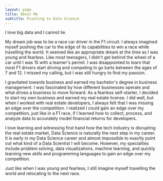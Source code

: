 ```yaml
---
layout: page
title: About Me
subtitle: Pivoting to Data Science
---
```


I love big data and I cannot lie. 

My dream job was to be a race car driver in the F1 circuit. I always imagined myself pushing the car to the edge of its capabilities to win a race while travelling the world. It seemed like an appropriate dream at the time as I was young and fearless. Like most teenagers, I didn't get behind the wheel of a car until I was 15 with a learner's permit. I was disappointed to learn that most F1 drivers start driving and competing in go karts between the ages of 7 and 12. I missed my calling, but I was still hungry to find my passion.

I gravitated towards business and earned my bachelor's degree in business management. I was fascinated by how different businesses operate and what drives a business to move forward. As a fearless self-starter, I decided to start my own business and earned my real estate license. I did well, but when I worked with real estate developers, I always felt that I was missing an edge over the competition. I realized I could gain an edge over my competition, just like in a F1 race, if I learned how to collect, process, and analyze data to accurately model financial returns for developers.

I love learning and witnessing first hand how the tech industry is disrupting the real estate market, Data Science is naturally the next step in my career. It is early in my Data Science career and almost impossible to exactly point out what kind of a Data Scientist I will become. However, my specialties include problem solving, data visualizations, machine learning, and quickly learning new skills and programming languages to gain an edge over my competition. 

Just like when I was young and fearless, I still imagine myself travelling the world and relocating to the next race.
